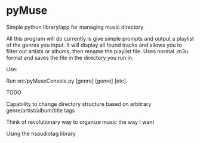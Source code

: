 # pyMuse
Simple python library/app for managing music directory

All this program will do currently is give simple prompts and output a playlist of the genres you input. It will display all found tracks and allows you to filter out artists or albums, then rename the playlist file. Uses normal .m3u format and saves the file in the directory you run in.


Use:

Run src/pyMuseConsole.py [genre] [genre] [etc]


TODO

Capability to change directory structure based on arbitrary genre/artist/album/title tags

Think of revolutionary way to organize music the way I want


Using the hsaudiotag library
